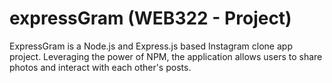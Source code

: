# expressGram (WEB322 - Project) 
ExpressGram is a Node.js and Express.js based Instagram clone app project. 
Leveraging the power of NPM, the application allows users to share photos and interact with each other's posts.                                 



















